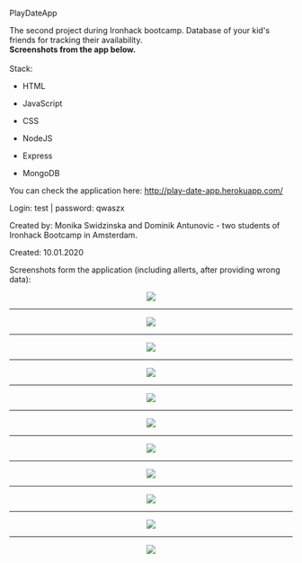 PlayDateApp

The second project during Ironhack bootcamp. 
Database of your kid's friends for tracking their availability. 
<br><b>Screenshots from the app below.</b>
<br>
<br>
Stack:

* HTML

* JavaScript

* CSS

* NodeJS

* Express

* MongoDB 

You can check the application here:
http://play-date-app.herokuapp.com/

Login: test | password: qwaszx 


Created by: Monika Swidzinska and Dominik Antunovic - two students of Ironhack Bootcamp in Amsterdam.

Created: 10.01.2020

Screenshots form the application (including allerts, after providing wrong data):

<div style="display: flex; justify-content: center">
<img src="https://res.cloudinary.com/mokaweb/image/upload/v1587376304/PlayDateApp/1.png" />
</div>
<hr>
<div style="display: flex; justify-content: center">
<img src="https://res.cloudinary.com/mokaweb/image/upload/v1587376304/PlayDateApp/2.png" />
</div>
<hr>
<div style="display: flex; justify-content: center">
<img src="https://res.cloudinary.com/mokaweb/image/upload/v1587376304/PlayDateApp/3.png" />
</div>
<hr>
<div style="display: flex; justify-content: center">
<img src="https://res.cloudinary.com/mokaweb/image/upload/v1587376304/PlayDateApp/4.png" />
</div>
<hr>
<div style="display: flex; justify-content: center">
<img src="https://res.cloudinary.com/mokaweb/image/upload/v1587376304/PlayDateApp/5.png" />
</div>
<hr>
<div style="display: flex; justify-content: center">
<img src="https://res.cloudinary.com/mokaweb/image/upload/v1587376304/PlayDateApp/6.png" />
</div>
<hr>
<div style="display: flex; justify-content: center">
<img src="https://res.cloudinary.com/mokaweb/image/upload/v1587376304/PlayDateApp/7.png" />
</div>
<hr>
<div style="display: flex; justify-content: center">
<img src="https://res.cloudinary.com/mokaweb/image/upload/v1587376304/PlayDateApp/8.png" />
</div>
<hr>
<div style="display: flex; justify-content: center">
<img src="https://res.cloudinary.com/mokaweb/image/upload/v1587376304/PlayDateApp/9.png" />
</div>
<hr>
<div style="display: flex; justify-content: center">
<img src="https://res.cloudinary.com/mokaweb/image/upload/v1587376304/PlayDateApp/10.png" />
</div>
<hr>
<div style="display: flex; justify-content: center">
<img src="https://res.cloudinary.com/mokaweb/image/upload/v1587376304/PlayDateApp/11.png" />
</div>

